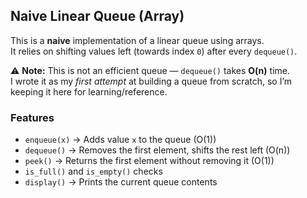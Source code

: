 ## Naive Linear Queue (Array)

This is a **naive** implementation of a linear queue using arrays.  
It relies on shifting values left (towards index `0`) after every `dequeue()`.  

⚠️ **Note:** This is not an efficient queue — `dequeue()` takes **O(n)** time.  
I wrote it as my *first attempt* at building a queue from scratch, so I’m keeping it here for learning/reference.

### Features
- `enqueue(x)` → Adds value `x` to the queue (O(1))  
- `dequeue()` → Removes the first element, shifts the rest left (O(n))  
- `peek()` → Returns the first element without removing it (O(1))  
- `is_full()` and `is_empty()` checks  
- `display()` → Prints the current queue contents  
